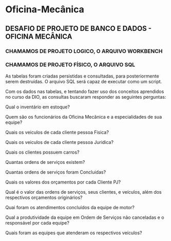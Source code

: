 # Oficina-Mecânica

## DESAFIO DE PROJETO DE BANCO E DADOS - OFICINA MECÂNICA


### CHAMAMOS DE PROJETO LOGICO, O ARQUIVO WORKBENCH

### CHAMAMOS DE PROJETO FÍSICO, O ARQUIVO SQL
As tabelas foram criadas persistidas e consultadas, para posteriormente serem destruídas.
O arquivo SQL será capaz de executar como um script.

Com os dados nas tabelas, e tentando fazer uso dos conceitos aprendidos no curso da DIO, as consultas buscaram responder as seguintes perguntas:

Qual o inventário em estoque?

Quem são os funcionários da Oficina Mecânica e a especialidades de sua equipe?

Quais os veiculos de cada cliente pessoa Fisica?

Quais os veiculos de cada cliente pessoa Juridica?

Quais os clientes possuem carros?

Quantas ordens de serviços existem?

Quantas ordens de serviços foram Concluidas?

Quais os valores dos orçamentos por cada Cliente PJ?

Qual é o valor das ordens de serviços, seus clientes, e veículos, além dos respectivos orçamentos originários? 

Quai foram os atendimentos concluídos da equipe de motor? 

Qual a produtividade da equipe em Ordem de Serviços não canceladas e o responsável por cada equipe?

Quais foram as equipes que atenderam os respectivos veículos?


